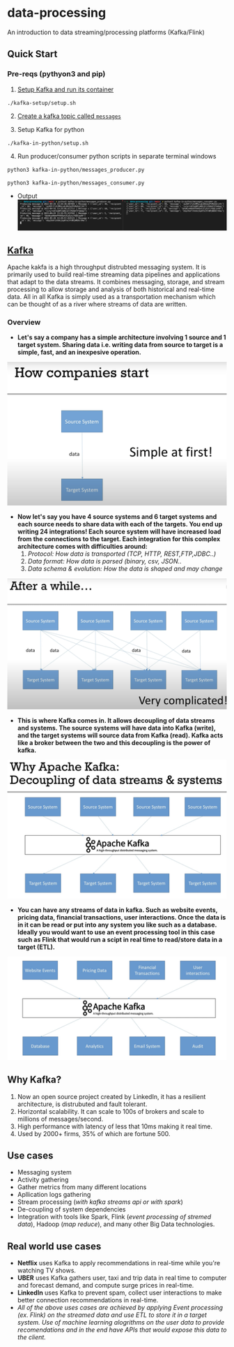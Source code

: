 # data-processing
An introduction to data streaming/processing platforms (Kafka/Flink)

## Quick Start
### Pre-reqs (pythyon3 and pip)
1) [Setup Kafka and run its container](/kafka-setup/usage.md)
```
./kafka-setup/setup.sh
```
2) [Create a kafka topic called `messages`](https://github.com/siddarthpatel/data-processing/blob/main/kafka-setup/usage.md#creating-a-kafka-topic-and-connecting-to-a-kafka-shell)

3) Setup Kafka for python
```
./kafka-in-python/setup.sh
```

4) Run producer/consumer python scripts in separate terminal windows
```
python3 kafka-in-python/messages_producer.py
```
```
python3 kafka-in-python/messages_consumer.py
```
- Output
![Alt text](/assets/kafka-in-python.png)

## [Kafka](https://kafka.apache.org/documentation/#quickstart)
Apache kakfa is a high throughput distrubted messaging system. It is primarily used to build real-time streaming data pipelines and applications that adapt to the data streams. It combines messaging, storage, and stream processing to allow storage and analysis of both historical and real-time data. All in all Kafka is simply used as a transportation mechanism which can be thought of as a river where streams of data are written.

### Overview

- **Let's say a company has a simple architecture involving 1 source and 1 target system. Sharing data i.e. writing data from source to target is a simple, fast, and an inexpesive operation.**

![Alt text](/assets/simple.png)

- **Now let's say you have 4 source systems and 6 target systems and each source needs to share data with each of the targets. You end up writing 24 integrations! Each source system will have increased load from the connections to the target. Each integration for this complex architecture comes with difficulties around:** 
    1) *Protocol: How data is transported (TCP, HTTP, REST,FTP,JDBC..)*
    2) *Data format: How data is parsed (binary, csv, JSON..*
    3) *Data schema & evolution: How the data is shaped and may change*


![Alt text](/assets/complex.png)

- **This is where Kafka comes in. It allows decoupling of data streams and systems. The source systems will have data into Kafka (write), and the target systems will source data from Kafka (read). Kafka acts like a broker between the two and this decoupling is the power of kafka.**

![Alt text](/assets/kafka.png)

- **You can have any streams of data in kafka. Such as website events, pricing data, financial transactions, user interactions. Once the data is in it can be read or put into any system you like such as a database. Ideally you would want to use an event processing tool in this case such as Flink that would run a scipt in real time to read/store data in a target (ETL).**


![Alt text](/assets/kafka-ex.png)

## Why Kafka?
1) Now an open source project created by LinkedIn, it has a resilient architecture, is distrubuted and fault tolerant.
2) Horizontal scalability. It can scale to 100s of brokers and scale to millions of messages/second.
3) High performance  with latency of less that 10ms making it real time.
4) Used by 2000+ firms, 35% of which are fortune 500.

## Use cases
- Messaging system
- Activity gathering
- Gather metrics from many different locations
- Apllication logs gathering
- Stream processing (*with kafka streams api or with spark*)
- De-coupling of system dependencies
- Integration with tools like Spark, Flink (*event processing of stremed data*), Hadoop (*map reduce*), and many other Big Data technologies.

## Real world use cases
- **Netflix** uses Kafka to apply recommendations in real-time while you're watching TV shows. 
- **UBER** uses Kafka gathers user, taxi and trip data in real time to computer and forecast demand, and compute surge prices in real-time.
- **LinkedIn** uses Kafka to prevent spam, collect user interactions to make better connection recommendations in real-time.
- *All of the above uses cases are achieved by applying Event processing (ex. Flink) on the streamed data and use ETL to store it in a target system. Use of machine learning alogrithms on the user data to provide recomendations and in the end have APIs that would expose this data to the client.*

